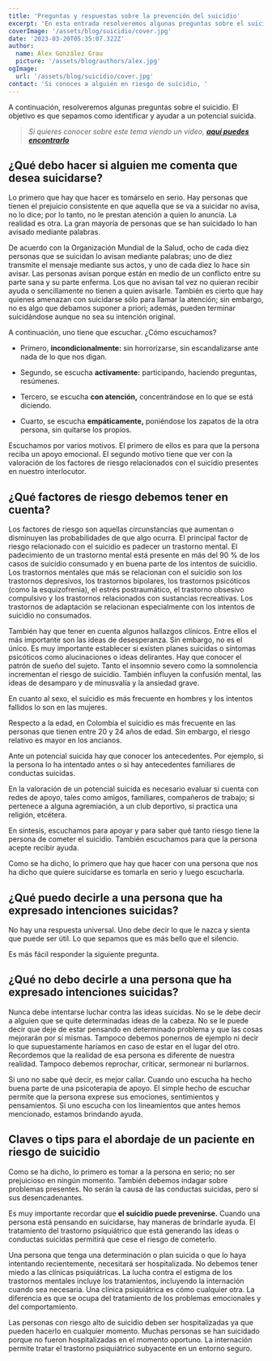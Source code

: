 ```yaml
---
title: 'Preguntas y respuestas sobre la prevención del suicidio'
excerpt: 'En esta entrada resolveremos algunas preguntas sobre el suicidio. El objetivo es que sepamos como identificar y ayudar a un potencial suicida.'
coverImage: '/assets/blog/suicidio/cover.jpg'
date: '2023-03-20T05:35:07.322Z'
author:
  name: Alex González Grau
  picture: '/assets/blog/authors/alex.jpg'
ogImage:
  url: '/assets/blog/suicidio/cover.jpg'
contact: 'Si conoces a alguién en riesgo de suicidio, '
---
```


A continuación, resolveremos algunas preguntas sobre el suicidio. El objetivo es que sepamos como identificar y ayudar a un potencial suicida.

>*Si quieres conocer sobre este tema viendo un video, [**aquí puedes encontrarlo**](https://www.youtube.com/watch?v=XGyQ3muTig4)*

## ¿Qué debo hacer si alguien me comenta que desea suicidarse?

Lo primero que hay que hacer es tomárselo en serio. Hay personas que tienen el prejuicio consistente en que aquella que se va a suicidar no avisa, no lo dice; por lo tanto, no le prestan atención a quien lo anuncia. La realidad es otra. La gran mayoría de personas que se han suicidado lo han avisado mediante palabras. 

De acuerdo con la Organización Mundial de la Salud, ocho de cada diez personas que se suicidan lo avisan mediante palabras; uno de diez transmite el mensaje mediante sus actos, y uno de cada diez lo hace sin avisar. Las personas avisan porque están en medio de un conflicto entre su parte sana y su parte enferma. Los que no avisan tal vez no quieran recibir ayuda o sencillamente no tienen a quien avisarle. También es cierto que hay quienes amenazan con suicidarse sólo para llamar la atención; sin embargo, no es algo que debamos suponer a priori; además, pueden terminar suicidándose aunque no sea su intención original.

A continuación, uno tiene que escuchar. ¿Cómo escuchamos? 

- Primero, __incondicionalmente:__ sin horrorizarse, sin escandalizarse ante nada de lo que nos digan.

- Segundo, se escucha __activamente:__ participando, haciendo preguntas, resúmenes.

- Tercero, se escucha __con atención,__ concentrándose en lo que se está diciendo.

- Cuarto, se escucha __empáticamente,__ poniéndose los zapatos de la otra persona, sin quitarse los propios. 

Escuchamos por varios motivos. El primero de ellos es para que la persona reciba un apoyo emocional. El segundo motivo tiene que ver con la valoración de los factores de riesgo relacionados con el suicidio presentes en nuestro interlocutor.

## ¿Qué factores de riesgo debemos tener en cuenta?

Los factores de riesgo son aquellas circunstancias que aumentan o disminuyen las probabilidades de que algo ocurra. El principal factor de riesgo relacionado con el suicidio es padecer un trastorno mental. El padecimiento de un trastorno mental está presente en más del 90 % de los casos de suicidio consumado y en buena parte de los intentos de suicidio. Los trastornos mentales que más se relacionan con el suicidio son los trastornos depresivos, los trastornos bipolares, los trastornos psicóticos (como la esquizofrenia), el estrés postraumático, el trastorno obsesivo compulsivo y los trastornos relacionados con sustancias recreativas. Los trastornos de adaptación se relacionan especialmente con los intentos de suicidio no consumados.

También hay que tener en cuenta algunos hallazgos clínicos. Entre ellos el más importante son las ideas de desesperanza. Sin embargo, no es el único. Es muy importante establecer si existen planes suicidas o síntomas psicóticos como alucinaciones o ideas delirantes. Hay que conocer el patrón de sueño del sujeto. Tanto el insomnio severo como la somnolencia incrementan el riesgo de suicidio. También influyen la confusión mental, las ideas de desamparo y de minusvalía y la ansiedad grave.

En cuanto al sexo, el suicidio es más frecuente en hombres y los intentos fallidos lo son en las mujeres. 

Respecto a la edad, en Colombia el suicidio es más frecuente en las personas que tienen entre 20 y 24 años de edad. Sin embargo, el riesgo relativo es mayor en los ancianos.

Ante un potencial suicida hay que conocer los antecedentes. Por ejemplo, si la persona lo ha intentado antes o si hay antecedentes familiares de conductas suicidas.

En la valoración de un potencial suicida es necesario evaluar si cuenta con redes de apoyo, tales como amigos, familiares, compañeros de trabajo; si pertenece a alguna agremiación, a un club deportivo, si practica una religión, etcétera.

En síntesis, escuchamos para apoyar y para saber qué tanto riesgo tiene la persona de cometer el suicidio. También escuchamos para que la persona acepte recibir ayuda. 

Como se ha dicho, lo primero que hay que hacer con una persona que nos ha dicho que quiere suicidarse es tomarla en serio y luego escucharla.

## ¿Qué puedo decirle a una persona que ha expresado intenciones suicidas?

No hay una respuesta universal. Uno debe decir lo que le nazca y sienta que puede ser útil. Lo que sepamos que es más bello que el silencio. 

Es más fácil responder la siguiente pregunta.

## ¿Qué no debo decirle a una persona que ha expresado intenciones suicidas?

Nunca debe intentarse luchar contra las ideas suicidas. No se le debe decir a alguien que se quite determinadas ideas de la cabeza. No se le puede decir que deje de estar pensando en determinado problema y que las cosas mejorarán por sí mismas. Tampoco debemos ponernos de ejemplo ni decir lo que supuestamente haríamos en caso de estar en el lugar del otro. Recordemos que la realidad de esa persona es diferente de nuestra realidad. Tampoco debemos reprochar, criticar, sermonear ni burlarnos. 

Si uno no sabe qué decir, es mejor callar. Cuando uno escucha ha hecho buena parte de una psicoterapia de apoyo. El simple hecho de escuchar permite que la persona exprese sus emociones, sentimientos y pensamientos. Si uno escucha con los lineamientos que antes hemos mencionado, estamos brindando ayuda.

## Claves o tips para el abordaje de un paciente en riesgo de suicidio

Como se ha dicho, lo primero es tomar a la persona en serio; no ser prejuicioso en ningún momento. También debemos indagar sobre problemas presentes. No serán la causa de las conductas suicidas, pero sí sus desencadenantes.

Es muy importante recordar que __el suicidio puede prevenirse.__ Cuando una persona está pensando en suicidarse, hay maneras de brindarle ayuda. El tratamiento del trastorno psiquiátrico que está generando las ideas o conductas suicidas permitirá que cese el riesgo de cometerlo. 

Una persona que tenga una determinación o plan suicida o que lo haya intentando recientemente, necesitará ser hospitalizada. No debemos tener miedo a las clínicas psiquiátricas. La lucha contra el estigma de los trastornos mentales incluye los tratamientos, incluyendo la internación cuando sea necesaria. Una clínica psiquiátrica es cómo cualquier otra. La diferencia es que se ocupa del tratamiento de los problemas emocionales y del comportamiento.

Las personas con riesgo alto de suicidio deben ser hospitalizadas ya que pueden hacerlo en cualquier momento. Muchas personas se han suicidado porque no fueron hospitalizadas en el momento oportuno. La internación permite tratar el trastorno psiquiátrico subyacente en un entorno seguro.
